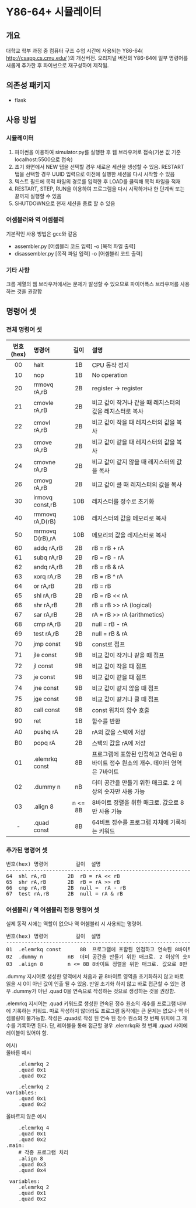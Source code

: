 # Y86-64+ 시뮬레이터
## 개요
대학교 학부 과정 중 컴퓨터 구조 수업 시간에 사용되는 Y86-64( http://csapp.cs.cmu.edu/ )의 개선버전.
오리지널 버전의 Y86-64에 일부 명령어를 새롭게 추가한 후 파이썬으로 재구성하여 제작됨.

## 의존성 패키지
- flask

## 사용 방법
### 시뮬레이터
1. 파이썬을 이용하여 simulator.py를 실행한 후 웹 브라우저로 접속(기본 값 기준 localhost:5500으로 접속)
2. 초기 화면에서 NEW 탭을 선택할 경우 새로운 세션을 생성할 수 있음. RESTART 탭을 선택할 경우 UUID 입력으로 이전에 실행한 세션을 다시 시작할 수 있음
3. 텍스트 필드에 목적 파일의 경로를 입력한 후 LOAD를 클릭해 목적 파일을 적재
4. RESTART, STEP, RUN을 이용하여 프로그램을 다시 시작하거나 한 단계씩 또는 끝까지 실행할 수 있음
5. SHUTDOWN으로 현재 세션을 종료 할 수 있음

### 어셈블러와 역 어셈블러
기본적인 사용 방법은 gcc와 같음
* assembler.py [어셈블리 코드 입력] -o [목적 파일 출력]
* disassembler.py [목적 파일 입력] -o [어셈블리 코드 출력]

### 기타 사항
크롬 계열의 웹 브라우저에서는 문제가 발생할 수 있으므로 파이어폭스 브라우저를 사용하는 것을 권장함

## 명령어 셋
### 전체 명령어 셋
|번호(hex)|명령어|길이|설명|
|:-:|:--|:-:|:---|
|00|halt|1B|CPU 동작 정지|
|10|nop|1B|No operation|
|20|rrmovq rA,rB|2B|register -> register|
|21|cmovle rA,rB|2B|비교 값이 작거나 같을 때 레지스터의 값을 레지스터로 복사|
|22|cmovl rA,rB|2B|비교 값이 작을 때 레지스터의 값을 복사|
|23|cmove rA,rB|2B|비교 값이 같을 때 레지스터의 값을 복사|
|24|cmovne rA,rB|2B|비교 값이 같지 않을 때 레지스터의 값을 복사|
|26|cmovg rA,rB|2B|비교 값이 클 때 레지스터의 값을 복사|
|30|irmovq const,rB|10B|레지스터를 정수로 초기화|
|40|rmmovq rA,D(rB)|10B|레지스터의 값을 메모리로 복사|
|50|mrmovq D(rB),rA|10B|메모리의 값을 레지스터로 복사|
|60|addq rA,rB|2B|rB = rB + rA|
|61|subq rA,rB|2B|rB = rB - rA|
|62|andq rA,rB|2B|rB = rB & rA|
|63|xorq rA,rB|2B|rB = rB ^ rA|
|64|or rA,rB|2B|rB = rB | rA|
|65|shl rA,rB|2B|rB = rB << rA|
|66|shr rA,rB|2B|rB = rB >> rA (logical)|
|67|sar rA,rB|2B|rA = rB >> rA (arithmetics)|
|68|cmp rA,rB|2B|null =  rB - rA|
|69|test rA,rB|2B|null = rB & rA|
|70|jmp const|9B|const로 점프|
|71|jle const|9B|비교 값이 작거나 같을 때 점프|
|72|jl const|9B|비교 값이 작을 때 점프|
|73|je const|9B|비교 값이 같을 때 점프|
|74|jne const|9B|비교 값이 같지 않을 때 점프|
|75|jge const|9B|비교 값이 같거나 클 때 점프|
|80|call const|9B|const 위치의 함수 호출|
|90|ret|1B|함수를 반환|
|A0|pushq rA|2B|rA의 값을 스택에 저장|
|B0|popq rA|2B|스택의 값을 rA에 저장|
|01|.elemrkq const|8B|프로그램에 포함된 인접하고 연속된 8바이트 정수 원소의 개수. 데이터 영역은 7바이트|
|02|.dummy n|nB|더미 공간을 만들기 위한 매크로. 2 이상의 숫자만 사용 가능|
|03|.align 8|n <= 8B|8바이트 정렬을 위한 매크로. 값으로 8만 사용 가능|
|-|.quad const|8B|64비트 정수를 프로그램 자체에 기록하는 키워드|

### 추가된 명령어 셋
<pre>
번호(hex)	명령어			길이	설명
-------------------------------------------------------------------
64	shl rA,rB		2B	rB = rA << rB
65	shr rA,rB		2B	rB = rA >> rB
66	cmp rA,rB		2B	null =  rA - rB
67	test rA,rB		2B	null = rA & rB
</pre>

### 어셈블리 / 역 어셈블리 전용 명령어 셋
실제 동작 시에는 역할이 없으나 역 어셈블리 시 사용되는 명령어.
<pre>
번호(hex)	명령어			길이	설명
-------------------------------------------------------------------
01	.elemrkq const		8B	프로그램에 포함된 인접하고 연속된 8바이트 정수 원소의 개수. 데이터 영역은 7바이트
02	.dummy n		nB	더미 공간을 만들기 위한 매크로. 2 이상의 숫자만 사용 가능
03	.align 8		n <= 8B	8바이트 정렬을 위한 매크로. 값으로 8만 사용 가능
</pre>

.dummy 지시어로 생성한 영역에서 처음과 끝 8바이트 영역을 초기화하지 않고 바로 읽을 시 0이 아닌 값이 인출 될 수 있음.
만일 초기화 하지 않고 바로 접근할 수 있는 경우 .dummy가 아닌 .quad 0을 연속으로 작성하는 것으로 생성하는 것을 권장함.

.elemrkq 지시어는 .quad 키워드로 생성한 연속된 정수 원소의 개수를 프로그램 내부에 기록하는 키워드.
따로 작성하지 않더라도 프로그램 동작에는 큰 문제는 없으나 역 어셈블링이 불가능함.
작성은 .quad로 작성 된 연속 된 정수 원소의 첫 번째 위치에 그 개수를 기록하면 된다. 단, 레이블을 통해 접근할 경우 .elemrkq와 첫 번째 .quad 사이에 레이블이 있어야 함.

예시)<br>
올바른 예시
<pre>
    .elemrkq 2
    .quad 0x1
    .quad 0x2
</pre>
<pre>
    .elemrkq 2
variables:
    .quad 0x1
    .quad 0x2
</pre>

올바르지 않은 예시
<pre>
    .elemrkq 4
    .quad 0x1
    .quad 0x2
.main:
    # 각종 프로그램 처리
    .align 8
    .quad 0x3
    .quad 0x4
</pre>
<pre>
 variables:
    .elemrkq 2
    .quad 0x1
    .quad 0x2
</pre>
